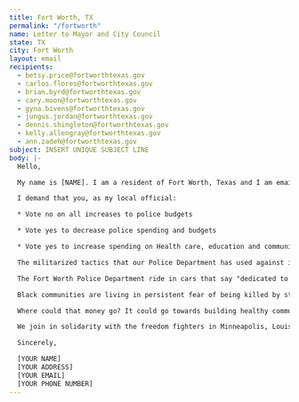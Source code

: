 ```yaml
---
title: Fort Worth, TX
permalink: "/fortworth"
name: Letter to Mayor and City Council
state: TX
city: Fort Worth
layout: email
recipients:
  - betsy.price@fortworthtexas.gov
  - carlos.flores@fortworthtexas.gov
  - brian.byrd@fortworthtexas.gov
  - cary.moon@fortworthtexas.gov
  - gyna.bivens@fortworthtexas.gov
  - jungus.jordan@fortworthtexas.gov
  - dennis.shingleton@fortworthtexas.gov
  - kelly.allengray@fortworthtexas.gov
  - ann.zadeh@fortworthtexas.gov
subject: INSERT UNIQUE SUBJECT LINE
body: |-
  Hello,

  My name is [NAME]. I am a resident of Fort Worth, Texas and I am emailing today to demand a complete overhaul on our Fort Worth Police Department in light of the Black Lives Matter protests being demonstrated across the US, but specifically our city.

  I demand that you, as my local official:

  * Vote no on all increases to police budgets

  * Vote yes to decrease police spending and budgets

  * Vote yes to increase spending on Health care, education and community programs that keep us safe.

  The militarized tactics that our Police Department has used against its citizens in response to peaceful protesting are unacceptable and unwarranted. To ensure your dedication to our city and citizens, I demand that you defund the Fort Worth Police Department and start providing more support and funding towards our community efforts and organizations that serve our predominantly Latinx and Black communities, as these are the communities that are being targeted the most. By doing so, I believe this will prevent further police brutality and violence in the future.

  The Fort Worth Police Department ride in cars that say "dedicated to protect”. If this true, we demand you listen to our concerns and implement change immediately.

  Black communities are living in persistent fear of being killed by state authorities like police, immigration agents or even white vigilantes who are emboldened by state actors. According to the Urban Institute, in 1977, state and local governments spent $60 billion on police and corrections. In 2017, they spent $194 billion, a 220 percent increase. Despite continued profiling, harassment, terror and killing of Black communities, local and federal decision-makers continue to invest in the police, which leaves Black people vulnerable and our communities no safer.

  Where could that money go? It could go towards building healthy communities, to the health of our elders and children,to neighborhood infrastructure, to education, to childcare, to support a vibrant Black future. The possibilities are endless.

  We join in solidarity with the freedom fighters in Minneapolis, Louisville, and across the United States. And we call for the end to police terror.

  Sincerely,

  [YOUR NAME]
  [YOUR ADDRESS]
  [YOUR EMAIL]
  [YOUR PHONE NUMBER]
---
```

